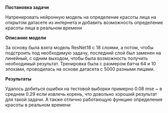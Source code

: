 **Постановка задачи**

Натренировать нейронную модель на определение красоты лица на открытом датасете из интернета и добавить возможность определение красоты лица в реальном времени

**Описание модели**

За основу была взята модель ResNet18 с 18 слоями, а потом, чтобы подстроить под необходимую задачу, последний слой был заменен на линейный, с одним выходом, чтобы была возможность получить необходимый результат. 
Тренировка была с размером батча 64 и 10 эпохами, проводилась на основе датасета с 5000 разными лицами.

**Результаты**

Удалось добиться ошибки на тестовой выборки примерно 0.08 mse ~ в среднем 0.29 если извлечь корень, что довольно хороший результат для такой задачи. А также отлично работающую функцию определения красоты в реальном времени
